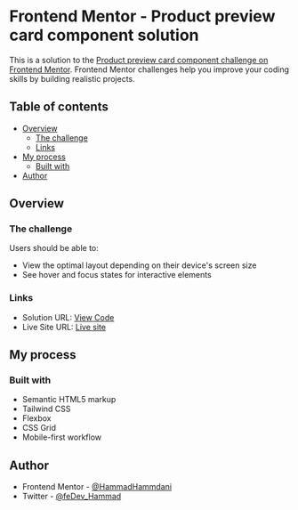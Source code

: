 # Frontend Mentor - Product preview card component solution

This is a solution to the [Product preview card component challenge on Frontend Mentor](https://www.frontendmentor.io/challenges/product-preview-card-component-GO7UmttRfa). Frontend Mentor challenges help you improve your coding skills by building realistic projects.

## Table of contents

- [Overview](#overview)
  - [The challenge](#the-challenge)
  - [Links](#links)
- [My process](#my-process)
  - [Built with](#built-with)
- [Author](#author)

## Overview

### The challenge

Users should be able to:

- View the optimal layout depending on their device's screen size
- See hover and focus states for interactive elements

### Links

- Solution URL: [View Code](https://github.com/feDev-Hammad/product-preview-card-component-main)
- Live Site URL: [Live site](https://fedev-hammad.github.io/product-preview-card-component-main/)

## My process

### Built with

- Semantic HTML5 markup
- Tailwind CSS
- Flexbox
- CSS Grid
- Mobile-first workflow

## Author

- Frontend Mentor - [@HammadHammdani](https://www.frontendmentor.io/profile/HammadHammdani)
- Twitter - [@feDev_Hammad](https://www.twitter.com/feDev_Hammad)
